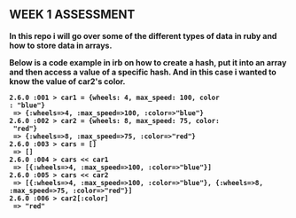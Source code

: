 ## WEEK 1 ASSESSMENT
<b>
In this repo i will go over some of the different types of data in ruby and how to store data in arrays.<b>

Below is a code example in irb on how to create a hash, put it into an array and then access a value of a specific hash. And in this case i wanted to know the value of car2's color.
``` irb
2.6.0 :001 > car1 = {wheels: 4, max_speed: 100, color
: "blue"}
 => {:wheels=>4, :max_speed=>100, :color=>"blue"} 
2.6.0 :002 > car2 = {wheels: 8, max_speed: 75, color:
 "red"}
 => {:wheels=>8, :max_speed=>75, :color=>"red"} 
2.6.0 :003 > cars = []
 => [] 
2.6.0 :004 > cars << car1
 => [{:wheels=>4, :max_speed=>100, :color=>"blue"}] 
2.6.0 :005 > cars << car2
 => [{:wheels=>4, :max_speed=>100, :color=>"blue"}, {:wheels=>8, :max_speed=>75, :color=>"red"}] 
2.6.0 :006 > car2[:color]
 => "red"  
 ```

